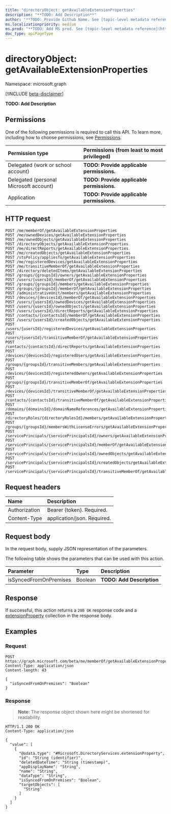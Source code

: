 ```yaml
---
title: "directoryObject: getAvailableExtensionProperties"
description: "**TODO: Add Description**"
author: "**TODO: Provide Github Name. See [topic-level metadata reference](https://msgo.azurewebsites.net/add/document/guidelines/metadata.html#topic-level-metadata)**"
ms.localizationpriority: medium
ms.prod: "**TODO: Add MS prod. See [topic-level metadata reference](https://msgo.azurewebsites.net/add/document/guidelines/metadata.html#topic-level-metadata)**"
doc_type: apiPageType
---
```


# directoryObject: getAvailableExtensionProperties
Namespace: microsoft.graph

[!INCLUDE [beta-disclaimer](../../includes/beta-disclaimer.md)]

**TODO: Add Description**

## Permissions
One of the following permissions is required to call this API. To learn more, including how to choose permissions, see [Permissions](/graph/permissions-reference).

|Permission type|Permissions (from least to most privileged)|
|:---|:---|
|Delegated (work or school account)|**TODO: Provide applicable permissions.**|
|Delegated (personal Microsoft account)|**TODO: Provide applicable permissions.**|
|Application|**TODO: Provide applicable permissions.**|

## HTTP request

<!-- {
  "blockType": "ignored"
}
-->
``` http
POST /me/memberOf/getAvailableExtensionProperties
POST /me/ownedDevices/getAvailableExtensionProperties
POST /me/ownedObjects/getAvailableExtensionProperties
POST /directoryObjects/getAvailableExtensionProperties
POST /me/directReports/getAvailableExtensionProperties
POST /me/createdObjects/getAvailableExtensionProperties
POST /stsPolicy/appliesTo/getAvailableExtensionProperties
POST /me/registeredDevices/getAvailableExtensionProperties
POST /me/transitiveMemberOf/getAvailableExtensionProperties
POST /directory/deletedItems/getAvailableExtensionProperties
POST /groups/{groupsId}/owners/getAvailableExtensionProperties
POST /users/{usersId}/memberOf/getAvailableExtensionProperties
POST /groups/{groupsId}/members/getAvailableExtensionProperties
POST /groups/{groupsId}/memberOf/getAvailableExtensionProperties
POST /administrativeUnit/members/getAvailableExtensionProperties
POST /devices/{devicesId}/memberOf/getAvailableExtensionProperties
POST /users/{usersId}/ownedDevices/getAvailableExtensionProperties
POST /users/{usersId}/ownedObjects/getAvailableExtensionProperties
POST /users/{usersId}/directReports/getAvailableExtensionProperties
POST /contacts/{contactsId}/memberOf/getAvailableExtensionProperties
POST /users/{usersId}/createdObjects/getAvailableExtensionProperties
POST /users/{usersId}/registeredDevices/getAvailableExtensionProperties
POST /users/{usersId}/transitiveMemberOf/getAvailableExtensionProperties
POST /contacts/{contactsId}/directReports/getAvailableExtensionProperties
POST /devices/{devicesId}/registeredUsers/getAvailableExtensionProperties
POST /groups/{groupsId}/transitiveMembers/getAvailableExtensionProperties
POST /devices/{devicesId}/registeredOwners/getAvailableExtensionProperties
POST /groups/{groupsId}/transitiveMemberOf/getAvailableExtensionProperties
POST /devices/{devicesId}/transitiveMemberOf/getAvailableExtensionProperties
POST /contacts/{contactsId}/transitiveMemberOf/getAvailableExtensionProperties
POST /domains/{domainsId}/domainNameReferences/getAvailableExtensionProperties
POST /directoryRoles/{directoryRolesId}/members/getAvailableExtensionProperties
POST /groups/{groupsId}/membersWithLicenseErrors/getAvailableExtensionProperties
POST /servicePrincipals/{servicePrincipalsId}/owners/getAvailableExtensionProperties
POST /servicePrincipals/{servicePrincipalsId}/memberOf/getAvailableExtensionProperties
POST /servicePrincipals/{servicePrincipalsId}/ownedObjects/getAvailableExtensionProperties
POST /servicePrincipals/{servicePrincipalsId}/createdObjects/getAvailableExtensionProperties
POST /servicePrincipals/{servicePrincipalsId}/transitiveMemberOf/getAvailableExtensionProperties
```

## Request headers
|Name|Description|
|:---|:---|
|Authorization|Bearer {token}. Required.|
|Content-Type|application/json. Required.|

## Request body
In the request body, supply JSON representation of the parameters.

The following table shows the parameters that can be used with this action.

|Parameter|Type|Description|
|:---|:---|:---|
|isSyncedFromOnPremises|Boolean|**TODO: Add Description**|



## Response

If successful, this action returns a `200 OK` response code and a [extensionProperty](../resources/extensionproperty.md) collection in the response body.

## Examples

### Request
<!-- {
  "blockType": "request",
  "name": "directoryobject_getavailableextensionproperties"
}
-->
``` http
POST https://graph.microsoft.com/beta/me/memberOf/getAvailableExtensionProperties
Content-Type: application/json
Content-length: 43

{
  "isSyncedFromOnPremises": "Boolean"
}
```


### Response
>**Note:** The response object shown here might be shortened for readability.
<!-- {
  "blockType": "response",
  "truncated": true,
  "@odata.type": "Collection(Microsoft.DirectoryServices.extensionProperty)"
}
-->
``` http
HTTP/1.1 200 OK
Content-Type: application/json

{
  "value": [
    {
      "@odata.type": "#Microsoft.DirectoryServices.extensionProperty",
      "id": "String (identifier)",
      "deletedDateTime": "String (timestamp)",
      "appDisplayName": "String",
      "name": "String",
      "dataType": "String",
      "isSyncedFromOnPremises": "Boolean",
      "targetObjects": [
        "String"
      ]
    }
  ]
}
```

